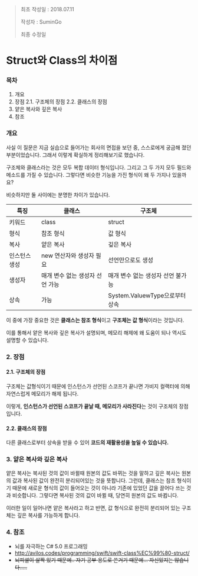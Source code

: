 > 최초 작성일 : 2018.07.11
>
> 작성자 : SuminGo
>
> 최종 수정일

# Struct와 Class의 차이점

### 목차

1. 개요
2. 장점
   2.1. 구조체의 장점
   2.2. 클래스의 장점
3. 얕은 복사와 깊은 복사
4. 참조

### 개요

사실 이 질문은 지금 실습으로 들어가는 회사의 면접을 보던 중, 스스로에게 궁금해 졌던 부분이었습니다. 그래서 이렇게 확실하게 정리해보기로 했습니다. 

구조체와 클래스라는 것은 모두 복합 데이터 형식입니다. 그리고 그 두 가지 모두 필드와 메소드를 가질 수 있습니다. 그렇다면 비슷한 기능을 가진 형식이 왜 두 가지나 있을까요?

비슷하지만 둘 사이에는 분명한 차이가 있습니다. 

| 특징          | 클래스                          | 구조체                            |
| ------------- | ------------------------------- | --------------------------------- |
| 키워드        | class                           | struct                            |
| 형식          | 참조 형식                       | 값 형식                           |
| 복사          | 얕은 복사                       | 깊은 복사                         |
| 인스턴스 생성 | new 연산자와 생성자 필요        | 선언만으로도 생성                 |
| 생성자        | 매개 변수 없는 생성자 선언 가능 | 매개 변수 없는 생성자 선언 불가능 |
| 상속          | 가능                            | System.ValuewType으로부터 상속    |

이 중에 가장 중요한 것은 **클래스는 참조 형식**이고 **구조체는 값 형식**이라는 것입니다.

이를 통해서 얕은 복사와 깊은 복사가 설명되며, 메모리 해제에 왜 도움이 되나 역시도 설명할 수 있습니다.  

### 2. 장점

#### 2.1. 구조체의 장점

구조체는 값형식이기 때문에 인스턴스가 선언된 스코프가 끝나면 가비지 컬랙터에 의해 자연스럽게 메모리가 해제 됩니다.

이렇게, **인스턴스가 선언된 스코프가 끝날 때, 메모리가 사라진다**는 것이 구조체의 장점입니다. 

#### 2.2. 클래스의 장점

다른 클래스로부터 상속을 받을 수 있어 **코드의 재활용성을 높일 수 있습니다.**

### 3. 얕은 복사와 깊은 복사

얕은 복사는 복사된 것의 값이 바뀔때 원본의 값도 바뀌는 것을 말하고 깊은 복사는 원본의 값과 복사된 값이 완전히 분리되어있는 것을 뜻합니다. 그런데, 클래스는 참조 형식이기 때문에 새로운 형식의 값이 들어오는 것이 아니라 기존에 있었던 값을 끌어다 쓰는 것과 비슷합니다. 그렇다면 복사된 것의 값이 바뀔 때, 당연히 원본의 값도 바뀝니다. 

이러한 일이 일어나면 얕은 복사라고 하고 반면, 값 형식으로 완전히 분리되어 있는 구조체는 깊은 복사를 가능하게 합니다.

### 4. 참조

+ 뇌를 자극하는 C# 5.0 프로그래밍
+ http://avilos.codes/programming/swift/swift-class%EC%99%80-struct/
+ ~~뇌피셜이 살짝 있기 때문에.. 자기 공부 용도로 쓴거기 때문에... 자신있지는 않습니다.....~~